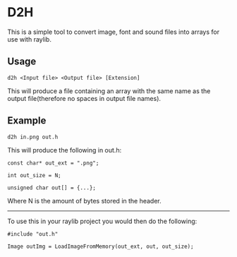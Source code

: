 # D2H
This is a simple tool to convert image, font and sound files into arrays for use with raylib.

## Usage
```
d2h <Input file> <Output file> [Extension]
```

This will produce a file containing an array with the same name as the output file(therefore no spaces in output file names).

## Example

```
d2h in.png out.h
```

This will produce the following in out.h:
```
const char* out_ext = ".png";

int out_size = N;

unsigned char out[] = {...};
```

Where N is the amount of bytes stored in the header.

---

To use this in your raylib project you would then do the following:

```
#include "out.h"

Image outImg = LoadImageFromMemory(out_ext, out, out_size);
```
